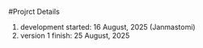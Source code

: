 #Projrct Details
1. development started: 16 August, 2025 (Janmastomi)
2. version 1 finish: 25 August, 2025